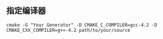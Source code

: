 

## 指定编译器

```shell
cmake -G "Your Generator" -D CMAKE_C_COMPILER=gcc-4.2 -D CMAKE_CXX_COMPILER=g++-4.2 path/to/your/source
```
